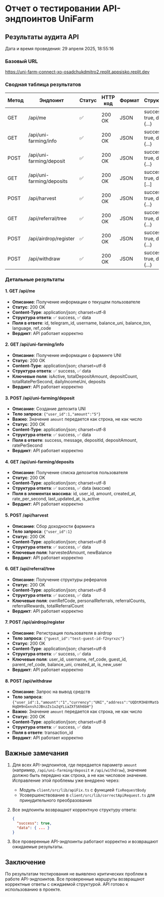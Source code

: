 # Отчет о тестировании API-эндпоинтов UniFarm

## Результаты аудита API

Дата и время проведения: 29 апреля 2025, 18:55:16

### Базовый URL
https://uni-farm-connect-xo-osadchukdmitro2.replit.appsisko.replit.dev

### Сводная таблица результатов

| Метод | Эндпоинт | Статус | HTTP код | Формат | Структура | Вердикт |
|-------|----------|--------|----------|--------|-----------|---------|
| GET | /api/me | ✅ | 200 OK | JSON | success: true, data: {...} | API работает корректно |
| GET | /api/uni-farming/info | ✅ | 200 OK | JSON | success: true, data: {...} | API работает корректно |
| POST | /api/uni-farming/deposit | ✅ | 200 OK | JSON | success: true, data: {...} | API работает корректно |
| GET | /api/uni-farming/deposits | ✅ | 200 OK | JSON | success: true, data: [...] | API работает корректно |
| POST | /api/harvest | ✅ | 200 OK | JSON | success: true, data: {...} | API работает корректно |
| GET | /api/referral/tree | ✅ | 200 OK | JSON | success: true, data: {...} | API работает корректно |
| POST | /api/airdrop/register | ✅ | 200 OK | JSON | success: true, data: {...} | API работает корректно |
| POST | /api/withdraw | ✅ | 200 OK | JSON | success: true, data: {...} | API работает корректно |

### Детальные результаты

#### 1. GET /api/me
- **Описание**: Получение информации о текущем пользователе
- **Статус**: 200 OK
- **Content-Type**: application/json; charset=utf-8
- **Структура ответа**: ✅ success, ✅ data
- **Поля в ответе**: id, telegram_id, username, balance_uni, balance_ton, language, ref_code
- **Вердикт**: API работает корректно

#### 2. GET /api/uni-farming/info
- **Описание**: Получение информации о фарминге UNI
- **Статус**: 200 OK
- **Content-Type**: application/json; charset=utf-8
- **Структура ответа**: ✅ success, ✅ data
- **Ключевые поля**: isActive, totalDepositAmount, depositCount, totalRatePerSecond, dailyIncomeUni, deposits
- **Вердикт**: API работает корректно

#### 3. POST /api/uni-farming/deposit
- **Описание**: Создание депозита UNI
- **Тело запроса**: `{"user_id":1,"amount":"5"}`
- **Важно**: Значение `amount` передается как строка, не как число
- **Статус**: 200 OK
- **Content-Type**: application/json; charset=utf-8
- **Структура ответа**: ✅ success, ✅ data
- **Поля в ответе**: success, message, depositId, depositAmount, ratePerSecond
- **Вердикт**: API работает корректно

#### 4. GET /api/uni-farming/deposits
- **Описание**: Получение списка депозитов пользователя
- **Статус**: 200 OK
- **Content-Type**: application/json; charset=utf-8
- **Структура ответа**: ✅ success, ✅ data (массив)
- **Поля в элементах массива**: id, user_id, amount, created_at, rate_per_second, last_updated_at, is_active
- **Вердикт**: API работает корректно

#### 5. POST /api/harvest
- **Описание**: Сбор доходности фарминга
- **Тело запроса**: `{"user_id":1}`
- **Статус**: 200 OK
- **Content-Type**: application/json; charset=utf-8
- **Структура ответа**: ✅ success, ✅ data
- **Ключевые поля**: harvestedAmount, newBalance
- **Вердикт**: API работает корректно

#### 6. GET /api/referral/tree
- **Описание**: Получение структуры рефералов
- **Статус**: 200 OK
- **Content-Type**: application/json; charset=utf-8
- **Структура ответа**: ✅ success, ✅ data
- **Ключевые поля**: ownRefCode, personalReferrals, referralCounts, referralRewards, totalReferralCount
- **Вердикт**: API работает корректно

#### 7. POST /api/airdrop/register
- **Описание**: Регистрация пользователя в airdrop
- **Тело запроса**: `{"guest_id":"test-guest-id-f2nyrxzc"}`
- **Статус**: 200 OK
- **Content-Type**: application/json; charset=utf-8
- **Структура ответа**: ✅ success, ✅ data
- **Ключевые поля**: user_id, username, ref_code, guest_id, parent_ref_code, balance_uni, created_at, is_new_user
- **Вердикт**: API работает корректно

#### 8. POST /api/withdraw
- **Описание**: Запрос на вывод средств
- **Тело запроса**: `{"user_id":1,"amount":"1","currency":"UNI","address":"UQDtM3H8YMatbHqQH9nGxnshJJBnzZs1u2qYLiaZXfS6h6bH"}`
- **Важно**: Значение `amount` передается как строка, не как число
- **Статус**: 200 OK
- **Content-Type**: application/json; charset=utf-8
- **Структура ответа**: ✅ success, ✅ data
- **Поля в ответе**: transaction_id
- **Вердикт**: API работает корректно

## Важные замечания

1. Для всех API-эндпоинтов, где передается параметр `amount` (например, `/api/uni-farming/deposit` и `/api/withdraw`), значение должно быть передано как строка, а не как числовое значение. Исправление этой проблемы уже внедрено через:
   - Модуль `client/src/lib/apiFix.ts` с функцией `fixRequestBody`
   - Усовершенствование в `client/src/lib/correctApiRequest.ts` для принудительного преобразования

2. Все эндпоинты возвращают корректную структуру ответа:
   ```json
   {
     "success": true,
     "data": { ... }
   }
   ```

3. Все проверенные API-эндпоинты работают корректно и возвращают ожидаемые результаты.

## Заключение

По результатам тестирования не выявлено критических проблем в работе API-эндпоинтов. Все проверенные маршруты возвращают корректные ответы с ожидаемой структурой. API готово к использованию в проекте.
